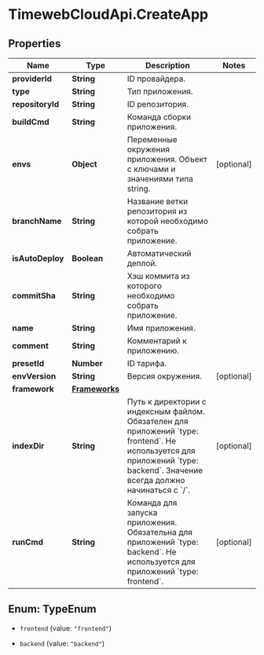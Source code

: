 # TimewebCloudApi.CreateApp

## Properties

Name | Type | Description | Notes
------------ | ------------- | ------------- | -------------
**providerId** | **String** | ID провайдера. | 
**type** | **String** | Тип приложения. | 
**repositoryId** | **String** | ID репозитория. | 
**buildCmd** | **String** | Команда сборки приложения. | 
**envs** | **Object** | Переменные окружения приложения. Объект с ключами и значениями типа string. | [optional] 
**branchName** | **String** | Название ветки репозитория из которой необходимо собрать приложение. | 
**isAutoDeploy** | **Boolean** | Автоматический деплой. | 
**commitSha** | **String** | Хэш коммита из которого необходимо собрать приложение. | 
**name** | **String** | Имя приложения. | 
**comment** | **String** | Комментарий к приложению. | 
**presetId** | **Number** | ID тарифа. | 
**envVersion** | **String** | Версия окружения. | [optional] 
**framework** | [**Frameworks**](Frameworks.md) |  | 
**indexDir** | **String** | Путь к директории с индексным файлом. Обязателен для приложений &#x60;type: frontend&#x60;. Не используется для приложений &#x60;type: backend&#x60;. Значение всегда должно начинаться с &#x60;/&#x60;. | [optional] 
**runCmd** | **String** | Команда для запуска приложения. Обязательна для приложений &#x60;type: backend&#x60;. Не используется для приложений &#x60;type: frontend&#x60;. | [optional] 



## Enum: TypeEnum


* `frontend` (value: `"frontend"`)

* `backend` (value: `"backend"`)




